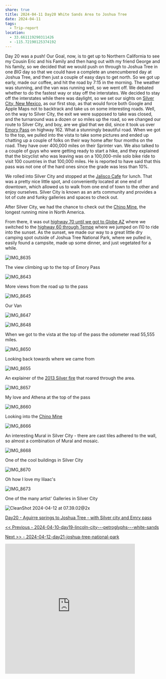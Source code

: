 ```yaml
---
share: true
title: 2024-04-11 Day20 White Sands Area to Joshua Tree
date: 2024-04-11
tags:
  - Trip-report
location:
  - 33.661119290311426
  - -115.72190125374192
---
```


Day 20 was a push!   Our Goal, now, is to get up to Northern California to see my Cousin Eric and his Family and then hang out with my friend George and his family, so we decided that we would push on through to Joshua Tree in one _BIG_ day so that we could have a complete an unencumbered day at Joshua Tree, and then just a couple of easy days to get north.   So we got up early, made our coffee, and hit the road by 7:15 in the morning.   The weather was stunning, and the van was running well, so we went off.   We debated whether to do the fastest way or stay off the interstates.   We decided to stay off the interstates while there was daylight, so we set our sights on [Silver City, New Mexico](https://www.townofsilvercity.org), as our first stop, as that would force both Google and Apple Maps not to backtrack and take us on some interesting roads.   Well, on the way to Silver City, the exit we were supposed to take was closed, and the turnaround was a dozen or so miles up the road, so we changed our route to Silver City, and boy, are we glad that we did, since it took us over [Emory Pass](https://www.fs.usda.gov/recarea/gila/recarea/?recid=82313) on highway 162. What a stunningly beautiful road.   When we got to the top, we pulled into the vista to take some pictures and ended up chatting up a couple of folks on their way home after four months on the road.   They have over 400,000 miles on their Sprinter van.  We also talked to a couple of guys who were getting ready to start a hike, and they explained that the bicyclist who was leaving was on a 100,000-mile solo bike ride to visit 100 countries in that 100,000 miles.   He is reported to have said that this pass was not one of the hard ones since the grade was less than 10%.

We rolled into Silver City and stopped at the [Jalisco Cafe](https://www.zmenu.com/the-jalisco-cafe-silver-city-online-menu/) for lunch.  That was a pretty nice little spot, and conveniently located at one end of downtown, which allowed us to walk from one end of town to the other and enjoy ourselves.  Silver City is known as an arts community and provides a lot of cute and funky galleries and spaces to check out.

After Silver City, we had the chance to check out the [Chino Mine](https://en.wikipedia.org/wiki/Chino_Mine), the longest running mine in North America.

From there, it was out [highway 70 until we got to Globe AZ](https://en.wikipedia.org/wiki/U.S._Route_70_in_Arizona)  where we switched to the [highway 60 through Tempe](https://azdot.gov/adot-blog/road-trip-arizonas-piece-us-60-original-transcontinental-highway)  where we jumped on I10 to ride into the sunset.    As the sunset, we made our way to a great little dry camping spot outside of Joshua Tree National Park, where we pulled in, easily found a campsite, made up some dinner, and just vegetated for a while.


![IMG_8635](../../attachments/IMG_8635.jpeg)

The view climbing up to the top of Emory Pass

![IMG_8643](../../attachments/IMG_8643.jpeg)

More views from the road up to the pass

![IMG_8645](../../attachments/IMG_8645.jpeg)

Our Van

![IMG_8647](../../attachments/IMG_8647.jpeg)

![IMG_8648](../../attachments/IMG_8648.jpeg)

When we got to the vista at the top of the pass the odometer read 55,555 miles.

![IMG_8650](../../attachments/IMG_8650.jpeg)

Looking back towards where we came from

![IMG_8655](../../attachments/IMG_8655.jpeg)

An explainer of the [2013 Silver fire](https://en.wikipedia.org/wiki/Silver_Fire) that roared through the area.

![IMG_8657](../../attachments/IMG_8657.jpeg)

My love and Athena at the top of the pass

![IMG_8660](../../attachments/IMG_8660.jpeg)

Looking into the [Chino Mine](https://en.wikipedia.org/wiki/Chino_Mine) 

![IMG_8666](../../attachments/IMG_8666.jpeg)

An interesting Mural in Silver City - there are cast tiles adhered to the wall, so almost a combination of Mural and mosaic.

![IMG_8668](../../attachments/IMG_8668.jpeg)

One of the cool buildings in Silver City

![IMG_8670](../../attachments/IMG_8670.jpeg)

Oh how I love my lilaac's

![IMG_8673](../../attachments/IMG_8673.jpeg)

One of the many artist' Galleries in Silver City

![CleanShot 2024-04-12 at 07.39.02@2x](../../attachments/CleanShot%202024-04-12%20at%2007.39.02@2x.png)

[Day20 - Aguirre springs to Joshua Tree - with Silver city and Emry pass ](https://www.gaiagps.com/public/rsb0cQBRRZZhnWw68FObobE1/)

[<< Previous - 2024-04-10-day19-lincoln-city---petroglyphs---white-sands](./2024-04-10-day19-lincoln-city---petroglyphs---white-sands.md)

[Next >> - 2024-04-12-day21-joshua-tree-national-park](./2024-04-12-day21-joshua-tree-national-park.md)


<iframe src="https://www.gaiagps.com/public/rsb0cQBRRZZhnWw68FObobE1/?embed=True" style="border:none; overflow-y: hidden; background-color:white; min-width: 320px; max-width:420px; width:100%; height: 420px;" seamless />

